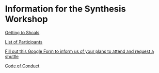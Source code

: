 # Information for the Synthesis Workshop

[Getting to Shoals](https://www.shoalsmarinelaboratory.org/getting-shoals)

[List of Participants](participant_list.csv)

[Fill out this Google Form to inform us of your plans to attend and request a shuttle](https://docs.google.com/forms/d/e/1FAIpQLSc94p1QnjrFbVjWTch454LbhIfDDplVDi7bE8UC8Emzep2WuQ/viewform)

[Code of Conduct](code_conduct.md)
